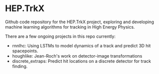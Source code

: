 # HEP.TrkX

Github code repository for the HEP.TrkX project, exploring and developing
machine learning algorithms for tracking in High Energy Physics.

There are a few ongoing projects in this repo currently:
* rnnlhc: Using LSTMs to model dynamics of a track and predict 3D hit
  spacepoints.
* houghlike: Jean-Roch's work on detector-image transformations
* discrete\_extraps: Predict hit locations on a discrete detector for track
  finding.
